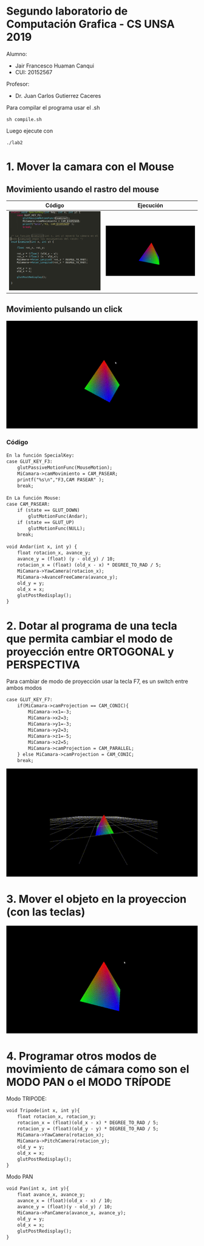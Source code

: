 # Segundo laboratorio de Computación Grafica - CS UNSA 2019

Alumno:
- Jair Francesco Huaman Canqui
- CUI: 20152567

Profesor: 
- Dr. Juan Carlos Gutierrez Caceres

Para compilar el programa usar el .sh
```
sh compile.sh
```

Luego ejecute con

```
./lab2
```

# 1. Mover la camara con el Mouse

## Movimiento usando el rastro del mouse

| Código  | Ejecución |
| ------------- | ------------- |
| ![grafica_linea](imagenes/mov_movmouse_codigo.png) | ![grafica_linea](imagenes/mov_movmouse.gif) |



## Movimiento pulsando un click
![grafica_linea](imagenes/mov_clickmouse.gif)

### Código

```
En la función SpecialKey:
case GLUT_KEY_F3:
    glutPassiveMotionFunc(MouseMotion);
    MiCamara->camMovimiento = CAM_PASEAR;
    printf("%s\n","F3,CAM PASEAR" );
    break;

En La función Mouse:
case CAM_PASEAR:
    if (state == GLUT_DOWN)
        glutMotionFunc(Andar);
    if (state == GLUT_UP)
        glutMotionFunc(NULL);
    break;

void Andar(int x, int y) {
    float rotacion_x, avance_y;
    avance_y = (float) (y - old_y) / 10;
    rotacion_x = (float) (old_x - x) * DEGREE_TO_RAD / 5;
    MiCamara->YawCamera(rotacion_x);
    MiCamara->AvanceFreeCamera(avance_y);
    old_y = y;
    old_x = x;
    glutPostRedisplay();
}
```

# 2. Dotar al programa de una tecla que permita cambiar el modo de proyección entre ORTOGONAL y PERSPECTIVA
Para cambiar de modo de proyección usar la tecla F7, es un switch entre ambos modos


```
case GLUT_KEY_F7:
    if(MiCamara->camProjection == CAM_CONIC){
        MiCamara->x1=-3;
        MiCamara->x2=3;
        MiCamara->y1=-3;
        MiCamara->y2=3;
        MiCamara->z1=-5;
        MiCamara->z2=5;
        MiCamara->camProjection = CAM_PARALLEL;
    } else MiCamara->camProjection = CAM_CONIC;
    break;
```
![grafica_circunferencia](imagenes/cambio_perspectiva.gif)

# 3. Mover el objeto en la proyeccion (con las teclas)

![grafica_traslacion](imagenes/mov_teclas.gif)


# 4. Programar otros modos de movimiento de cámara como son el MODO PAN o el MODO TRÍPODE


Modo TRIPODE:
```
void Tripode(int x, int y){
    float rotacion_x, rotacion_y;
    rotacion_x = (float)(old_x - x) * DEGREE_TO_RAD / 5;
    rotacion_y = (float)(old_y - y) * DEGREE_TO_RAD / 5;
    MiCamara->YawCamera(rotacion_x);
    MiCamara->PitchCamera(rotacion_y);
    old_y = y;
    old_x = x;
    glutPostRedisplay();
}
```

Modo PAN
```
void Pan(int x, int y){
    float avance_x, avance_y;
    avance_x = (float)(old_x - x) / 10;
    avance_y = (float)(y - old_y) / 10;
    MiCamara->PanCamera(avance_x, avance_y);
    old_y = y;
    old_x = x;
    glutPostRedisplay();
}

```
